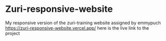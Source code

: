 # Zuri-responsive-website
My responsive version of the zuri-training website assigned by emmypuch
https://zuri-responsive-website.vercel.app/ here is the live link to the project

